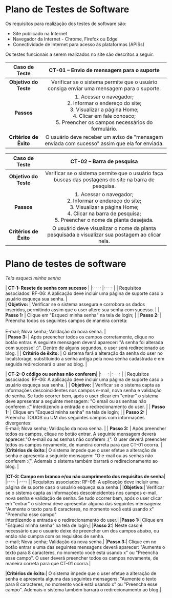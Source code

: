 # Plano de Testes de Software

Os requisitos para realização dos testes de software são:

- Site publicado na Internet
- Navegador da Internet - Chrome, Firefox ou Edge
- Conectividade de Internet para acesso às plataformas (APISs)

Os testes funcionais a serem realizados no site são descritos a seguir.

| **Caso de Teste** 	| **CT-01 – Envio de mensagem para o suporte** 	|
|:---:	|:---:	|
| **Objetivo do Teste** 	| Verificar se o sistema permite que o usuário consiga enviar uma mensagem para o suporte. 	|
| **Passos** 	| 1. Acessar o navegador; <br>2. Informar o endereço do site;<br>3. Visualizar a página Home;<br>4. Clicar em fale conosco;<br> 5. Preencher os campos necessários do formulário. 	|
| **Critérios de Êxito** 	| O usuário deve receber um aviso de "mensagem enviada com sucesso" assim que ela for enviada. |

| **Caso de Teste** 	| **CT-02 – Barra de pesquisa**	|
|:---:	|:---:	|
| **Objetivo do Teste** 	| Verificar se o sistema permite que o usuário faça buscas das postagens do site na barra de pesquisa. 	|
| **Passos** 	| 1. Acessar o navegador; <br>2. Informar o endereço do site;<br>3. Visualizar a página Home;<br>4. Clicar na barra de pesquisa;<br> 5. Preencher o nome da planta desejada. 	|
| **Critérios de Êxito** 	| O usuário deve visualizar o nome da planta pesquisada e visualizar sua postagem ao clicar nela. |



# Plano de testes de software

_Tela esqueci minha senha_

| **CT-1: Resete de senha com sucesso**                                                                                                          |
|:---:  |:---:    |
|  Requisitos associados: RF-06: A aplicação deve incluir uma página de suporte caso o usuário esqueça sua senha.                                |
<br>
|  **Objetivo:**  | Verificar se o sistema assegura e corrobora os dados inseridos, permitindo assim que o user altere sua senha com sucesso.    |
|  **Passo 1:**   | Clique em "Esqueci minha senha" na tela de login;                                                                            |
|  **Passo 2:**   | Preencha todos os seguintes campos de maneira correta:                                                            
<br>
E-mail;
Nova senha;
Validação da nova senha.                                                                                                                         |
<br>
|  **Passo 3:**   | Após preencher todos os campos corretamente, clique no botão entrar. A seguinte mensagem deverá aparecer: "A senha foi alterada com sucesso! :)". Dentro de alguns segundos, o user será redirecionado ao blog.          |
|  **Critério de êxito:**   | O sistema fará a alteração da senha do user no localstorage, substituindo a senha antiga pela nova senha cadastrada e em seguida redirecionará o user ao blog. |


| **CT-2: O código ou senhas não conferem**|
|:---:  |:---:    |
|     Requisitos associados: RF-06: A aplicação deve incluir uma página de suporte caso o usuário esqueça sua senha.    |
| **Objetivo:**   | Verificar se o sistema capta as informações descoincidentes nos campos e-mail, nova senha e validação de senha. Se tudo ocorrer bem, após o user clicar em "entrar" o sistema deve apresentar a seguinte mensagem: "O email ou as senhas não conferem :(" interdizendo a entrada e o redirecionamento do user.    |
|  **Passo 1:**   | Clique em "Esqueci minha senha" na tela de login; |
|  **Passo 2:**   | Preencha TODOS ou UM dos seguintes campos com informações divergentes:
<br>
E-mail;
Nova senha;
Validação da nova senha.    |
|  **Passo 3:**   | Após preencher todos os campos, clique no botão entrar. A seguinte mensagem deverá aparecer:"O e-mail ou as senhas não conferem :(". O user deverá preencher todos os campos novamente, de maneira correta para que CT-01 ocorra.   |
|**Critérios de êxito:**| O sistema impede que o user efetue a alteração de senha e apresenta a seguinte mensagem: "O e-mail ou as senhas não conferem :(". Ademais o sistema também barrará o redirecionamento ao blog. |


|**CT-3: Campo em branco e/ou não cumprimento dos requisitos de senha**|
|:---: |:---: |
|Requisitos associados: RF-06: A aplicação deve incluir uma página de suporte caso o usuário esqueça sua senha.|
|**Objetivo:**| Verificar se o sistema capta as informações descoincidentes nos campos e-mail, nova senha e validação de senha. Se tudo ocorrer bem, após o user clicar em "entrar" o sistema deve apresentar alguma das seguintes mensagens: 
<br>
"Aumente o texto para 8 caracteres, no momento você está usando x"
<br>
"Preencha esse campo"
<br>
interdizendo a entrada e o redirecionamento do user.|
|**Passo 1:**| Clique em "Esqueci minha senha" na tela de login;|
|**Passo 2:**| Neste caso é necessário que o usuário deixe de preencher um dos campos abaixo, ou então não cumpra com os requisitos de senha.
<br>
e-mail;
Nova senha;
Validação da nova senha.|
|**Passo 3:**| Clique em no botão entrar e uma das seguintes mensagens deverá aparecer: "Aumente o texto para 8 caracteres, no momento você está usando x" ou "Preencha esse campo". O user deverá preencher todos os campos novamente, de maneira correta para que CT-01 ocorra.|

|**Critérios de êxito:**| O sistema impede que o user efetue a alteração de senha e apresenta alguma das seguintes mensagens: "Aumente o texto para 8 caracteres, no momento você está usando x" ou "Preencha esse campo". Ademais o sistema também barrará o redirecionamento ao blog.|
